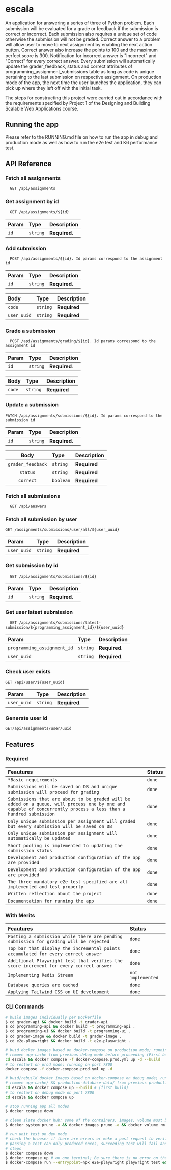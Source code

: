 # escala

An application for answering a series of three of Python problem. Each submission will be evaluated for a grade or feedback if the submission is correct or incorrect. Each submission also requires a unique set of code otherwise the submission will not be graded. Correct answer to a problem will allow user to move to next assignment by enabling the next action button. Correct answer also increase the points to 100 and the maximum perfect score is 300. Notification for incorrect answer is "Incorrect" and "Correct" for every correct answer. Every submission will automatically update the grader_feedback, status and correct attributes of programming_assignment_submissions table as long as code is unique pertaining to the last submission on respective assignment. On production mode of the app, the next time the user launches the application, they can pick up where they left off with the initial task.

The steps for constructing this project were carried out in accordance with the requirements specified by Project 1 of the Designing and Building Scalable Web Applications course.

## Running the app

Please refer to the RUNNING.md file on how to run the app in debug and production mode as well as how to run the e2e test and K6 performance test.

## API Reference

### Fetch all assignments

```http
  GET /api/assignments
```

### Get assignment by id

```http
  GET /api/assignments/${id}
```

| Param | Type     | Description   |
| :---- | :------- | :------------ |
| `id`  | `string` | **Required**. |

### Add submission

```http
  POST /api/assignments/${id}. Id params correspond to the assignment id
```

| Param | Type     | Description   |
| :---- | :------- | :------------ |
| `id`  | `string` | **Required**. |

| Body        | Type     | Description  |
| :---------- | :------- | :----------- |
| `code`      | `string` | **Required** |
| `user_uuid` | `string` | **Required** |

### Grade a submission

```http
  POST /api/assignments/grading/${id}. Id params correspond to the assignment id
```

| Param | Type     | Description   |
| :---- | :------- | :------------ |
| `id`  | `string` | **Required**. |

| Body   | Type     | Description  |
| :----- | :------- | :----------- |
| `code` | `string` | **Required** |

### Update a submission

```http
PATCH /api/assignments/submissions/${id}. Id params correspond to the submission id
```

| Param | Type     | Description   |
| :---- | :------- | :------------ |
| `id`  | `string` | **Required**. |

|       Body        | Type      | Description  |
| :---------------: | :-------- | ------------ |
| `grader_feedback` | `string`  | **Required** |
|     `status`      | `string`  | **Required** |
|     `correct`     | `boolean` | **Required** |

### Fetch all submissions

```http
  GET /api/answers
```

### Fetch all submission by user

```http
GET /assignments/submissions/user/all/${user_uuid}
```

| Param       | Type     | Description   |
| :---------- | :------- | :------------ |
| `user_uuid` | `string` | **Required**. |

### Get submission by id

```http
  GET /api/assignments/submissions/${id}
```

| Param | Type     | Description   |
| :---- | :------- | :------------ |
| `id`  | `string` | **Required**. |

### Get user latest submission

```http
  GET /api/assignments/submissions/latest-submission/${programming_assignment_id}/${user_uuid}
```

| Param                       | Type     | Description   |
| :-------------------------- | :------- | :------------ |
| `programming_assignment_id` | `string` | **Required**. |
| `user_uuid`                 | `string` | **Required**. |

### Check user exists

```http
GET /api/user/${user_uuid}
```

| Param       | Type     | Description   |
| :---------- | :------- | :------------ |
| `user_uuid` | `string` | **Required**. |

### Generate user id

```http
GET/api/assignments/user/uuid
```

## Features

### Required

| Feautures                                                                                                                                                        | Status   |
| :--------------------------------------------------------------------------------------------------------------------------------------------------------------- | :------- |
| `*Basic requirements`                                                                                                                                            |  `done`  |
| `Submissions will be saved on DB and unique submission will proceed for grading`                                                                                 |  `done`  |
| `Submissions that are about to be graded will be added on a queue, will process one by one and capable of concurrently process a less than a hundred submission` |  `done`  |
| `Only unique submission per assignment will graded but every submission will be saved on DB`                                                                     |  `done`  |
| `Only unique submission per assignment will automatically be updated`                                                                                            |  `done`  |
| `Short pooling is implemented to updating the submission status`                                                                                                 |  `done`  |
| `Development and production configuration of the app are provided`                                                                                               |  `done`  |
| `Development and production configuration of the app are provided`                                                                                               |  `done`  |
| `The three mandatory e2e test specified are all implemented and test properly`                                                                                   |  `done`  |
| `Written reflection about the project`                                                                                                                           |  `done`  |
| `Documentation for running the app`                                                                                                                              |  `done`  |


### With Merits

| Feautures                                                                                                                                                        | Status             |
| :--------------------------------------------------------------------------------------------------------------------------------------------------------------- | :----------------- |
| `Posting a submission while there are pending submission for grading will be rejected`                                                                           |  `done`            |
| `Top bar that display the incremental points accumulated for every correct answer`                                                                               |  `done`            |
| `Additional Playwright test that verifies the score increment for every correct answer`                                                                          |  `done`            |
| `Implementing Redis Stream`                                                                                                                                      |  `not implemented` |
| `Database queries are cached`                                                                                                                                    |  `done`            |
| `Applying Tailwind CSS on UI development`                                                                                                                        |  `done`            |


### CLI Commands

```bash
# build images individually per Dockerfile
$ cd grader-api && docker build -t grader-api .
$ cd programming-api && docker build -t programming-api .
$ cd programming-ui && docker build -t programming-ui .
$ cd grader-image && docker build -t grader-image .
$ cd e2e-playwright && docker build -t e2e-playwright .

# buid docker images based on docker-compose on production mode; running on port 7800
# remove app-cache from previous debug mode before proceeding (First build)
cd escala && docker compose -f docker-compose.prod.yml up -d --build
# to restart on prod mode; running on port 7800
docker compose -f docker-compose.prod.yml up -d

# buid/rebuild docker images based on docker-compose on debug mode; running on port 7800
# remove app-cache/ && production-database-data/ from previous production mode before proceeding
cd escala && docker compose up --build # (first build)
# to restart on debug mode on port 7800
cd escala && docker compose up

# stop running app all modes
$ docker compose down

# clean slate docker hub; some of the containers, images, volume must be remove manually
$ docker system prune -a && docker images prune -a && docker volume rm $(docker volume ls -q) && docker volume prune -a

# run unit test on dev mode
# check the browser if there are errors or make a post request to verify, then repeat the steps before running the test
# passing a test can only produced onces, succeeding test will fail and you need to restart the steps
# steps
$ docker compose down
$ docker compose up # on one terminal; Be sure there is no error on the terminal and all modules are downloaded properly or else the app will not run, repeat step 1
$ docker-compose run --entrypoint=npx e2e-playwright playwright test && docker-compose rm -sf # other terminal

```
